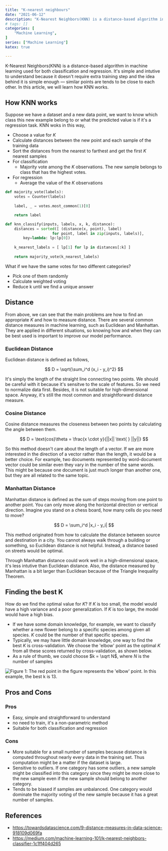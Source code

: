 ```yaml
---
title: "K-nearest neighbours"
date: "2021-06-12"
description: "K-Nearest Neighbors(KNN) is a distance-based algorithm in machine learning used for both classification and regression. It's simple and intutive to understand because it doesn't require extra training step and the idea behind it is simple enough — similar points are tends to be close to each other. In this article, we will learn how KNN works."
# tags: []
categories: [
    "Machine Learning",
]
series: ["Machine Learning"]
katex: true

---
```




K-Nearest Neighbors(KNN) is a distance-based algorithm in machine learning used for both classification and regression. It's simple and intutive to understand because it doesn't require extra training step and the idea behind it is simple enough — similar points are tends to be close to each other. In this article, we will learn how KNN works.



<!--more-->



## How KNN works



Suppose we have a dataset and a new data point, we want to know which class this new example belong to or what the predicted value is if it's a regression task. KNN woks in this way,

- Choose a value for $K$
- Calculate distances between the new point and each sample of the training data
- Sort the distances from the nearest to farthest and get the first $K$ nearest samples
- For classification
  - Majority vote among the $K$ observations. The new sample belongs to class that has the highest votes.
- For regression
  - Average the value of the $K$ observations



```python
def majority_vote(labels):
	votes = Counter(labels)
	
	label, _ = votes.most_common(1)[0]

	return label

def knn_classify(inputs, labels, x, k, distance):
	distances = sorted([ (distance(x, point), label) 
                     for point, label in zip(inputs, labels)], 
		key=lambda: lp:lp[0])
		
	k_nearest_labels = [ lp[1] for lp in distances[:k] ]
	
	return majority_vote(k_nearest_labels)

```



What if we have the same votes for two different categories?

- Pick one of them randomly
- Calculate weighted voting
- Reduce k until we find a unique answer



## Distance



From above, we can see that the main problems are how to find an appropriate $K$ and how to measure distance. There are several common distance measures in machine learning, such as Euclidean and Manhattan. They are applied in different situations, so knowing how and when they can be best used is important to improve our model performance.



### Euclidean Distance

Euclidean distance is defined as follows,




$$
D = \sqrt{\sum_i^d (x_i - y_i)^2}
$$


It's simply the length of the straight line connecting two points. We should be careful with it because it's sensitve to the scale of features. So we need to normalize data first. Besides, it is not suitable for high-dimensional space. Anyway, it's still the most common and straightforward distance measure.



### Cosine Distance



Cosine distance measures the closeness between two points by calculating the angle between them.


$$
D = \text{cos}\theta = \frac{x \cdot y}{||x|| \text{ } ||y||}
$$




So this method doesn't care about the length of a vector. If we are more interested in the direction of a vector rather than the length, it would be a better choice. For example, two documents represented by word-document vector could be similar even they vary in the number of the same words. This might be because one document is just much longer than another one, but they are all related to the same topic.



### Manhattan Distance



Manhattan distance is defined as the sum of steps moving from one point to another point. You can only move along the horizontal direction or vertical direction. Imagine you stand on a chess board, how many cells do you need to move? 


$$
D = \sum_i^d |x_i - y_i|
$$


This method originated from how to calculate the distance between source and destination in a city. You cannot always walk through a building or something, so Euclidean distance is not helpful. Instead, a distance based on streets would be optimal. 

Through Manhattan distance could work well in a high-dimensional space, it's less intutive than Euclidean distance. Also, the distance measured by Manhattan is a bit larger than Euclidean because of the Triangle Inequality Theorem.



## Finding the best K



How do we find the optimal value for $K$? If $K$ is too small, the model would have a high variance and a poor generalization. If $K$ is too large, the model would have a high bias.

- If we have some domain knowledge, for example, we want to classify whether a new flower belong to a specific species among given all species. $K$ could be the number of that specific species. 
- Typically, we may have little domain knowledge, one way to find the best $K$ is cross-validation. We choose the 'elbow' point as the optimal $K$ from all these scores returned by cross-validation, as shown below.
- As a rule of thumb, we could choose $k = \sqrt N$, where $N$ is the number of samples



![](/blog/post/images/knn.png "Figure 1: The red point in the figure represents the 'elbow' point. In this example, the best k is 13. ")





## Pros and Cons



### Pros

- Easy, simple and straightforward to understand
- no need to train, it's a non-parametric method
- Suitable for both classification and regression



### Cons

- More suitable for a small number of samples because distance is computed throughout nearly every data in the training set. Thus computation might be a matter if the dataset is large.
- Sensitive to outliers. If one category has some outliers, a new sample might be classified into this category since they might be more close to the new sample even if the new sample should belong to another category.
- Tends to be biased if samples are unbalanced. One category would dominate the majority voting of the new sample because it has a great number of samples.



## References

- https://towardsdatascience.com/9-distance-measures-in-data-science-918109d069fa
- https://medium.com/machine-learning-101/k-nearest-neighbors-classifier-1c1ff404d265

